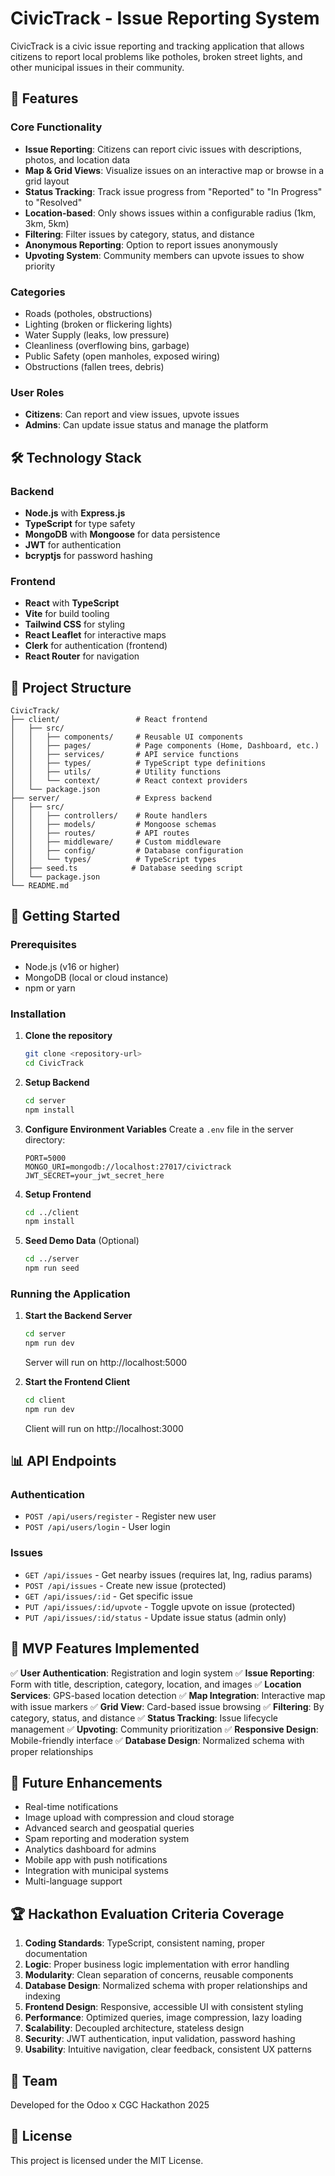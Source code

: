 # CivicTrack - Issue Reporting System

CivicTrack is a civic issue reporting and tracking application that allows citizens to report local problems like potholes, broken street lights, and other municipal issues in their community.

## 🚀 Features

### Core Functionality
- **Issue Reporting**: Citizens can report civic issues with descriptions, photos, and location data
- **Map & Grid Views**: Visualize issues on an interactive map or browse in a grid layout
- **Status Tracking**: Track issue progress from "Reported" to "In Progress" to "Resolved"
- **Location-based**: Only shows issues within a configurable radius (1km, 3km, 5km)
- **Filtering**: Filter issues by category, status, and distance
- **Anonymous Reporting**: Option to report issues anonymously
- **Upvoting System**: Community members can upvote issues to show priority

### Categories
- Roads (potholes, obstructions)
- Lighting (broken or flickering lights)
- Water Supply (leaks, low pressure)
- Cleanliness (overflowing bins, garbage)
- Public Safety (open manholes, exposed wiring)
- Obstructions (fallen trees, debris)

### User Roles
- **Citizens**: Can report and view issues, upvote issues
- **Admins**: Can update issue status and manage the platform

## 🛠️ Technology Stack

### Backend
- **Node.js** with **Express.js**
- **TypeScript** for type safety
- **MongoDB** with **Mongoose** for data persistence
- **JWT** for authentication
- **bcryptjs** for password hashing

### Frontend
- **React** with **TypeScript**
- **Vite** for build tooling
- **Tailwind CSS** for styling
- **React Leaflet** for interactive maps
- **Clerk** for authentication (frontend)
- **React Router** for navigation

## 📁 Project Structure

```
CivicTrack/
├── client/                 # React frontend
│   ├── src/
│   │   ├── components/     # Reusable UI components
│   │   ├── pages/          # Page components (Home, Dashboard, etc.)
│   │   ├── services/       # API service functions
│   │   ├── types/          # TypeScript type definitions
│   │   ├── utils/          # Utility functions
│   │   └── context/        # React context providers
│   └── package.json
├── server/                 # Express backend
│   ├── src/
│   │   ├── controllers/    # Route handlers
│   │   ├── models/         # Mongoose schemas
│   │   ├── routes/         # API routes
│   │   ├── middleware/     # Custom middleware
│   │   ├── config/         # Database configuration
│   │   └── types/          # TypeScript types
│   ├── seed.ts            # Database seeding script
│   └── package.json
└── README.md
```

## 🚦 Getting Started

### Prerequisites
- Node.js (v16 or higher)
- MongoDB (local or cloud instance)
- npm or yarn

### Installation

1. **Clone the repository**
   ```bash
   git clone <repository-url>
   cd CivicTrack
   ```

2. **Setup Backend**
   ```bash
   cd server
   npm install
   ```

3. **Configure Environment Variables**
   Create a `.env` file in the server directory:
   ```env
   PORT=5000
   MONGO_URI=mongodb://localhost:27017/civictrack
   JWT_SECRET=your_jwt_secret_here
   ```

4. **Setup Frontend**
   ```bash
   cd ../client
   npm install
   ```

5. **Seed Demo Data** (Optional)
   ```bash
   cd ../server
   npm run seed
   ```

### Running the Application

1. **Start the Backend Server**
   ```bash
   cd server
   npm run dev
   ```
   Server will run on http://localhost:5000

2. **Start the Frontend Client**
   ```bash
   cd client
   npm run dev
   ```
   Client will run on http://localhost:3000

## 📊 API Endpoints

### Authentication
- `POST /api/users/register` - Register new user
- `POST /api/users/login` - User login

### Issues
- `GET /api/issues` - Get nearby issues (requires lat, lng, radius params)
- `POST /api/issues` - Create new issue (protected)
- `GET /api/issues/:id` - Get specific issue
- `PUT /api/issues/:id/upvote` - Toggle upvote on issue (protected)
- `PUT /api/issues/:id/status` - Update issue status (admin only)

## 🎯 MVP Features Implemented

✅ **User Authentication**: Registration and login system
✅ **Issue Reporting**: Form with title, description, category, location, and images
✅ **Location Services**: GPS-based location detection
✅ **Map Integration**: Interactive map with issue markers
✅ **Grid View**: Card-based issue browsing
✅ **Filtering**: By category, status, and distance
✅ **Status Tracking**: Issue lifecycle management
✅ **Upvoting**: Community prioritization
✅ **Responsive Design**: Mobile-friendly interface
✅ **Database Design**: Normalized schema with proper relationships

## 🔮 Future Enhancements

- Real-time notifications
- Image upload with compression and cloud storage
- Advanced search and geospatial queries
- Spam reporting and moderation system
- Analytics dashboard for admins
- Mobile app with push notifications
- Integration with municipal systems
- Multi-language support

## 🏆 Hackathon Evaluation Criteria Coverage

1. **Coding Standards**: TypeScript, consistent naming, proper documentation
2. **Logic**: Proper business logic implementation with error handling
3. **Modularity**: Clean separation of concerns, reusable components
4. **Database Design**: Normalized schema with proper relationships and indexing
5. **Frontend Design**: Responsive, accessible UI with consistent styling
6. **Performance**: Optimized queries, image compression, lazy loading
7. **Scalability**: Decoupled architecture, stateless design
8. **Security**: JWT authentication, input validation, password hashing
9. **Usability**: Intuitive navigation, clear feedback, consistent UX patterns

## 👥 Team

Developed for the Odoo x CGC Hackathon 2025

## 📄 License

This project is licensed under the MIT License.
